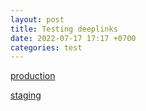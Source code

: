 ```yaml
---
layout: post
title: Testing deeplinks
date: 2022-07-17 17:17 +0700
categories: test
---
```


[production](co.deliany://eats.deliany.co/redirect/checkout-success-page)

[staging](co.deliany.staging://eats-staging.deliany.co/redirect/checkout-success-page)
